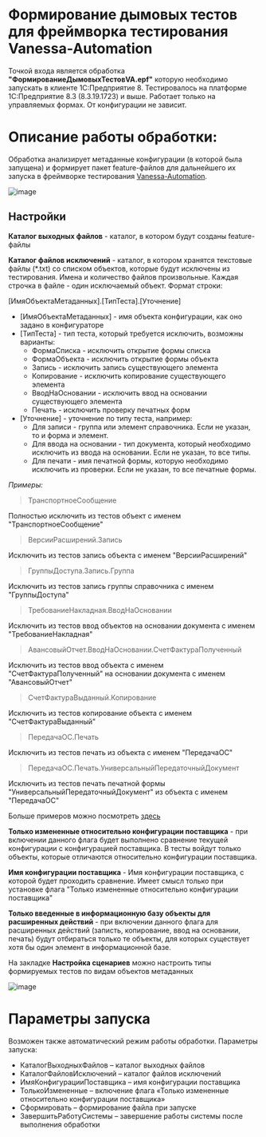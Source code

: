 # Формирование дымовых тестов для фреймворка тестирования Vanessa-Automation

Точкой входа является обработка **"ФормированиеДымовыхТестовVA.epf"** которую необходимо запускать в клиенте 1С:Предприятие 8. 
Тестировалось на платформе 1С:Предприятие 8.3 (8.3.19.1723) и выше. Работает только на управляемых формах. От конфигурации не зависит. 

# Описание работы обработки:

Обработка анализирует метаданные конфигурации (в которой была запущена) и формирует пакет feature-файлов для дальнейшего их запуска в фреймворке тестирования [Vanessa-Automation](https://github.com/Pr-Mex/vanessa-automation).

![image](https://user-images.githubusercontent.com/25642145/233015973-84c507bb-6ee2-4508-bce9-0dc49fd57844.png)

## Настройки

**Каталог выходных файлов** - каталог, в котором будут созданы feature-файлы

**Каталог файлов исключений** - каталог, в котором хранятся текстовые файлы (*.txt) со списком объектов, которые будут исключены из тестирования.
Имена и количество файлов произвольные. Каждая строчка в файле - один исключаемый объект. Формат строки:

[ИмяОбъектаМетаданных].[ТипТеста].[Уточнение]

- [ИмяОбъектаМетаданных] - имя объекта конфигурации, как оно задано в конфигураторе 
- [ТипТеста] - тип теста, который требуется исключить, возможны варианты:
  - ФормаСписка - исключить открытие формы списка
  - ФормаОбъекта - исключить открытие формы объекта
  - Запись - исключить запись существующего элемента
  - Копирование - исключить копирование существующего элемента
  - ВводНаОсновании - исключить ввод на основании существующего элемента
  - Печать - исключить проверку печатных форм
- [Уточнение] - уточнение по типу теста, например:
  - Для записи - группа или элемент справочника. Если не указан, то и форма и элемент.
  - Для ввода на основании - тип документа, который необходимо исключить из ввода на основании. Если не указан, то все типы. 
  - Для печати - имя печатной формы, которую необходимо исключить из проверки. Если не указан, то все печатные формы.
  
*Примеры:*

> ТранспортноеСообщение

Полностью исключить из тестов объект с именем "ТранспортноеСообщение"

> ВерсииРасширений.Запись

Исключить из тестов запись объекта с именем "ВерсииРасширений"

> ГруппыДоступа.Запись.Группа

Исключить из тестов запись группы справочника с именем "ГруппыДоступа"

> ТребованиеНакладная.ВводНаОсновании

Исключить из тестов ввод объектов на основании документа с именем "ТребованиеНакладная"

> АвансовыйОтчет.ВводНаОсновании.СчетФактураПолученный

Исключить из тестов ввод объекта с именем "СчетФактураПолученный" на основании документа с именем "АвансовыйОтчет"

> СчетФактураВыданный.Копирование

Исключить из тестов копирование объекта с именем "СчетФактураВыданный"

> ПередачаОС.Печать

Исключить из тестов печать из объекта с именем "ПередачаОС"

> ПередачаОС.Печать.УниверсальныйПередаточныйДокумент

Исключить из тестов печать печатной формы "УниверсальныйПередаточныйДокумент" из объекта с именем "ПередачаОС"

Больше примеров можно посмотреть [здесь](https://github.com/Tavalik/VA-Tests-UH32-Smoke/tree/main/ОбъектыИсключения)

**Только измененные относительно конфигурации поставщика** - при включении данного флага будет выполнено сравнение текущей конфигурации с конфигурацией поставщика. В тесты войдут только объекты, которые отличаются относительно конфигурации поставщика. 

**Имя конфигурации поставщика** - Имя конфигурации поставщика, с которой будет проходить сравнение. Имеет смысл только при установке флага "Только измененные относительно конфигурации поставщика"

**Только введенные в информационную базу объекты для расширенных действий** - при включении данного флага для расширенных действий (записть, копирование, ввод на основании, печать) будут отбираться только те объекты, для которых существует хотя бы один элемент в информационной базе. 

На закладке **Настройка сценариев** можно настроить типы формируемых тестов по видам объектов метаданных

![image](https://user-images.githubusercontent.com/25642145/233015849-17609603-368d-431a-a278-3286ac180dcf.png)

# Параметры запуска

Возможен также автоматический режим работы обработки. Параметры запуска:

- КаталогВыходныхФайлов – каталог выходных файлов
- КаталогФайловИсключений – каталог файлов исключений
- ИмяКонфигурацииПоставщика – имя конфигурации поставщика
- ТолькоИзмененные – включение флага «Только измененные относительно конфигурации поставщика»
- Сформировать – формирование файла при запуске
- ЗавершитьРаботуСистемы – завершение работы системы после выполнения обработки


